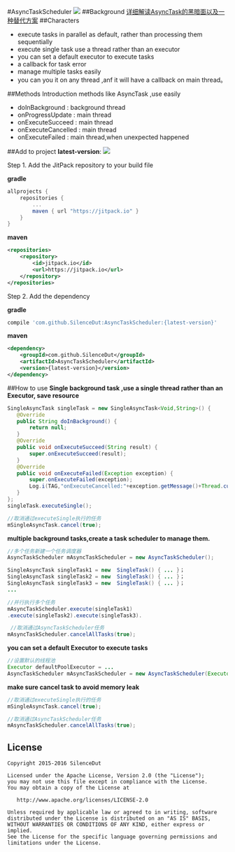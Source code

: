 #AsyncTaskScheduler
[![](https://jitpack.io/v/SilenceDut/AsyncTaskScheduler.svg)](https://jitpack.io/#SilenceDut/AsyncTaskScheduler)
##Background
[详细解读AsyncTask的黑暗面以及一种替代方案](http://www.jianshu.com/p/d83fd0e8a062)
##Characters
- execute tasks in parallel as default, rather than processing them sequentially
- execute single task use a thread rather than an executor 
- you can set a default executor to execute tasks
- a callback for task error
- manage multiple  tasks easily
- you can you it on any thread ,anf it will have a callback on main thread。

##Methods Introduction
methods like AsyncTask ,use easily

- doInBackground : background thread
- onProgressUpdate : main thread
- onExecuteSucceed : main thread
- onExecuteCancelled : main thread
- onExecuteFailed : main thread,when unexpected happened
      
##Add to project
**latest-version**:
[![](https://jitpack.io/v/SilenceDut/AsyncTaskScheduler.svg)](https://jitpack.io/#SilenceDut/AsyncTaskScheduler)

Step 1. Add the JitPack repository to your build file

**gradle**
```groovy
allprojects {
    repositories {
        ...
        maven { url "https://jitpack.io" }
    }
}
```
**maven**
```xml
<repositories>
    <repository>
        <id>jitpack.io</id>
        <url>https://jitpack.io</url>
    </repository>
</repositories>
```

Step 2. Add the dependency

**gradle**

```groovy
compile 'com.github.SilenceDut:AsyncTaskScheduler:{latest-version}'
```
**maven**

```xml
<dependency>
    <groupId>com.github.SilenceDut</groupId>
    <artifactId>AsyncTaskScheduler</artifactId>
    <version>{latest-version}</version>
</dependency>
```
##How to use
**Single background task ,use a single thread rather than an Executor, save resource**

```java
SingleAsyncTask singleTask = new SingleAsyncTask<Void,String>() {   
   @Override    
   public String doInBackground() {   
       return null;   
   }
   @Override
   public void onExecuteSucceed(String result) {      
       super.onExecuteSucceed(result);      
   }
   @Override
   public void onExecuteFailed(Exception exception) {      
       super.onExecuteFailed(exception);    
       Log.i(TAG,"onExecuteCancelled:"+exception.getMessage()+Thread.currentThread());
   }
};
singleTask.executeSingle();

//取消通过executeSingle执行的任务
mSingleAsyncTask.cancel(true);
```

**multiple background tasks,create a task scheduler to manage them.**

```java
//多个任务新建一个任务调度器
AsyncTaskScheduler mAsyncTaskScheduler = new AsyncTaskScheduler();

SingleAsyncTask singleTask1 = new  SingleTask() { ... }；
SingleAsyncTask singleTask2 = new  SingleTask() { ... }；
SingleAsyncTask singleTask3 = new  SingleTask() { ... }；
...

//并行执行多个任务
mAsyncTaskScheduler.execute(singleTask1)
.execute(singleTask2).execute(singleTask3).

 //取消通过AsyncTaskScheduler任务
mAsyncTaskScheduler.cancelAllTasks(true);
```

**you can set a default Executor to execute tasks**

```java
//设置默认的线程池
Executor defaultPoolExecutor = ...
AsyncTaskScheduler mAsyncTaskScheduler = new AsyncTaskScheduler(Executor defaultPoolExecutor);
```

**make sure  cancel task to avoid memory leak**

```java
//取消通过executeSingle执行的任务
mSingleAsyncTask.cancel(true);

//取消通过AsyncTaskScheduler任务
mAsyncTaskScheduler.cancelAllTasks(true);
```      
License
-------

    Copyright 2015-2016 SilenceDut

    Licensed under the Apache License, Version 2.0 (the "License");
    you may not use this file except in compliance with the License.
    You may obtain a copy of the License at

       http://www.apache.org/licenses/LICENSE-2.0

    Unless required by applicable law or agreed to in writing, software
    distributed under the License is distributed on an "AS IS" BASIS,
    WITHOUT WARRANTIES OR CONDITIONS OF ANY KIND, either express or implied.
    See the License for the specific language governing permissions and
    limitations under the License.
